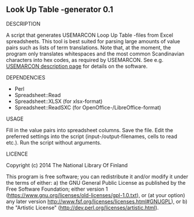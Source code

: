 Look Up Table -generator 0.1
-----------------------------

DESCRIPTION

A script that generates USEMARCON Loop Up Table -files from Excel spreadsheets. This tool is best suited for parsing large amounts of value pairs such as lists of term translations. Note that, at the moment, the program only translates whitespaces and the most common Scandinavian characters into hex codes, as required by USEMARCON. See e.g. [USEMARCON description page](http://www.nationallibrary.fi/libraries/format/usemarcon.html) for details on the software.

DEPENDENCIES
- Perl
- Spreadsheet::Read
- Spreadsheet::XLSX (for xlsx-format)
- Spreadsheet::ReadSXC (for OpenOffice-/LibreOffice-format)

USAGE

Fill in the value pairs into spreadsheet columns. Save the file. Edit the preferred settings into the script (input-/output-filenames, cells to read etc.). Run the script without arguments.

LICENCE

Copyright (c) 2014 The National Library Of Finland
 
This program is free software; you can redistribute it and/or modify it under the terms of either: a) the GNU General Public License as published by the Free Software Foundation; either version 1 (https://www.gnu.org/licenses/old-licenses/gpl-1.0.txt), or (at your option) any later version http://www.fsf.org/licenses/licenses.html#GNUGPL), or b) the "Artistic License" (http://dev.perl.org/licenses/artistic.html).
